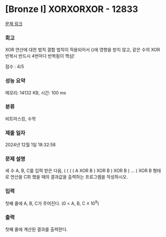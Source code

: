 # [Bronze I] XORXORXOR - 12833 

[문제 링크](https://www.acmicpc.net/problem/12833) 
### 회고
XOR 연산에 대한 법칙
결합 법칙이 적용되어서 
()에 영향을 받지 않고, 같은 수의 XOR 반복시 반드시 4번마다 반복됨이 핵심!

점수 : 4/5
### 성능 요약

메모리: 14132 KB, 시간: 100 ms

### 분류

비트마스킹, 수학

### 제출 일자

2024년 12월 1일 18:32:58

### 문제 설명

<p>세 수 A, B, C를 입력 받은 다음, ( ( ( ( A XOR B ) XOR B ) XOR B ) … ) XOR B 형태로 연산을 C회 했을 때의 결과값을 출력하는 프로그램을 작성하시오.</p>

### 입력 

 <p>첫째 줄에 A, B, C가 주어진다. (0 < A, B, C ≤ 10<sup>9</sup>)</p>

### 출력 

 <p>첫째 줄에 계산된 결과를 출력한다.</p>

